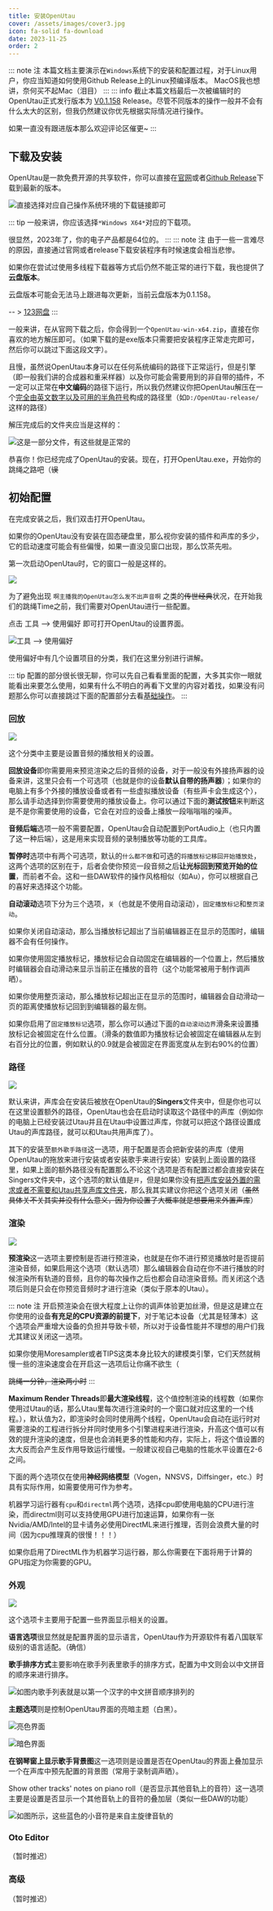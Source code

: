 ```yaml
---
title: 安装OpenUtau
cover: /assets/images/cover3.jpg
icon: fa-solid fa-download
date: 2023-11-25
order: 2
---
```

::: note 注
本篇文档主要演示在`Windows`系统下的安装和配置过程，对于Linux用户，你应当知道如何使用Github Release上的Linux预编译版本。
MacOS我也想讲，奈何买不起Mac（泪目）
:::
::: info
截止本篇文档最后一次被编辑时的OpenUtau正式发行版本为 [V0.1.158](https://github.com/stakira/OpenUtau/releases/tag/build%2F0.1.158) Release。尽管不同版本的操作一般并不会有什么太大的区别，但我仍然建议你优先根据实际情况进行操作。

如果一直没有跟进版本那么欢迎评论区催更~
:::

## 下载及安装

OpenUtau是一款免费开源的共享软件，你可以直接在[官网](http://www.openutau.com/)或者[Github Release](https://github.com/stakira/OpenUtau/releases)下载到最新的版本。

![直接选择对应自己操作系统环境的下载链接即可](../.vuepress/public/download_openutau.webp)

::: tip
一般来讲，你应该选择`*Windows X64*`对应的下载项。

很显然，2023年了，你的电子产品都是64位的。
:::
::: note 注
由于一些一言难尽的原因，直接通过官网或者release下载安装程序有时候速度会相当悲惨。

如果你在尝试过使用多线程下载器等方式后仍然不能正常的进行下载，我也提供了**云盘版本**。

云盘版本可能会无法马上跟进每次更新，当前云盘版本为0.1.158。

-- > [123网盘](https://www.123pan.com/s/GTS0Vv-EpHod.html)
:::

一般来讲，在从官网下载之后，你会得到一个`OpenUtau-win-x64.zip`，直接在你喜欢的地方解压即可。（如果下载的是exe版本只需要把安装程序正常走完即可，然后你可以跳过下面这段文字）。

且慢，虽然说OpenUtau本身可以在任何系统编码的路径下正常运行，但是引擎（即一般我们讲的合成器和重采样器）以及你可能会需要用到的非自带的插件，不一定可以正常在**中文编码**的路径下运行，所以我仍然建议你把OpenUtau解压在一个<u>完全由英文数字以及可用的半角符号</u>构成的路径里（如`D:/OpenUtau-release/`这样的路径）

解压完成后的文件夹应当是这样的：

![这是一部分文件，有这些就是正常的](../.vuepress/public/utau_unzip.webp)

恭喜你！你已经完成了OpenUtau的安装。现在，打开OpenUtau.exe，开始你的跳绳之路吧（~~误~~

## 初始配置

在完成安装之后，我们双击打开OpenUtau。

如果你的OpenUtau没有安装在固态硬盘里，那么视你安装的插件和声库的多少，它的启动速度可能会有些偏慢，如果一直没见窗口出现，那么饮茶先啦。

第一次启动OpenUtau时，它的窗口一般是这样的。

![ ](../.vuepress/public/utau_first.webp)

为了避免出现 `啊主播我的OpenUtau怎么发不出声音啊` 之类的~~传世经典~~状况，在开始我们的跳绳Time之前，我们需要对OpenUtau进行一些配置。

点击 工具 --> 使用偏好 即可打开OpenUtau的设置界面。

![工具 --> 使用偏好](../.vuepress/public/utau_tools.webp)

使用偏好中有几个设置项目的分类，我们在这里分别进行讲解。

::: tip
配置的部分很长很无聊，你可以先自己看看里面的配置，大多其实你一眼就能看出来要怎么使用，如果有什么不明白的再看下文里的内容对着找，如果没有问题那么你可以直接跳过下面的配置部分去看[基础操作](/utau/basic)。
:::

### 回放

![ ](../.vuepress/public/playback_settings.webp)

这个分类中主要是设置音频的播放相关的设置。

**回放设备**即你需要用来预览渲染之后的音频的设备，对于一般没有外接扬声器的设备来讲，这里只会有一个可选项（也就是你的设备**默认自带的扬声器**）；如果你的电脑上有多个外接的播放设备或者有一些虚拟播放设备（有些声卡会生成这个），那么请手动选择到你需要使用的播放设备上。你可以通过下面的**测试按钮**来判断这是不是你需要使用的设备，它会在对应的设备上播放一段嗡嗡嗡的噪声。

**音频后端**选项一般不需要配置，OpenUtau会自动配置到PortAudio上（也只内置了这一种后端），这是用来实现音频的录制播放等功能的工具库。

**暂停时**选项中有两个可选项，默认的`什么都不做`和可选的`将播放标记移回开始播放处`，这两个选项的区别在于，后者会使你预览一段音频之后**让光标回到预览开始的位置**，而前者不会。这和一些DAW软件的操作风格相似（如Au），你可以根据自己的喜好来选择这个功能。

**自动滚动**选项下分为三个选项，`关`（也就是不使用自动滚动），`固定播放标记`和`整页滚动`。

如果你关闭自动滚动，那么当播放标记超出了当前编辑器正在显示的范围时，编辑器不会有任何操作。

如果你使用固定播放标记，播放标记会自动固定在编辑器的一个位置上，然后播放时编辑器会自动滑动来显示当前正在播放的音符（这个功能常被用于制作调声晒）。

如果你使用整页滚动，那么播放标记超出正在显示的范围时，编辑器会自动滑动一页的距离使播放标记回到到编辑器的最左侧。

如果你启用了`固定播放标记`选项，那么你可以通过下面的`自动滚动边界`滑条来设置播放标记会被固定在什么位置。（滑条的数值即为播放标记会被固定在编辑器从左到右百分比的位置，例如默认的0.9就是会被固定在界面宽度从左到右90%的位置）

### 路径

![ ](../.vuepress/public/path.webp)

默认来讲，声库会在安装后被放在OpenUtau的**Singers**文件夹中，但是你也可以在这里设置额外的路径，OpenUtau也会在启动时读取这个路径中的声库（例如你的电脑上已经安装过Utau并且在Utau中设置过声库，你就可以把这个路径设置成Utau的声库路径，就可以和Utau共用声库了）。

其下的安装至`额外歌手路径`这一选项，用于配置是否会把新安装的声库（使用OpenUtau的拖放来进行安装或者安装歌手来进行安装）安装到上面设置的路径里，如果上面的额外路径没有配置那么不论这个选项是否有配置过都会直接安装在Singers文件夹中，这个选项的默认值是`开`，但是如果你没有<u>把声库安装外置的需求或者不需要和Utau共享声库文件夹</u>，那么我其实建议你把这个选项关闭（~~虽然具体关不关其实并没有什么意义，因为你设置了大概率就是想要用来外置声库~~）

### 渲染

![ ](../.vuepress/public/render.webp)

**预渲染**这一选项主要控制是否进行预渲染，也就是在你不进行预览播放时是否提前渲染音频，如果启用这个选项（默认选项）那么编辑器会自动在你不进行播放的时候渲染所有轨道的音频，且你的每次操作之后也都会自动渲染音频。而关闭这个选项后则是只会在你预览音频时才进行渲染（类似于原本的Utau）。

::: note 注
开启预渲染会在很大程度上让你的调声体验更加丝滑，但是这是建立在你使用的设备**有充足的CPU资源的前提下**，对于笔记本设备（尤其是轻薄本）这个选项会严重增大设备的负担并导致卡顿，所以对于设备性能并不理想的用户们我尤其建议关闭这一选项。

如果你使用Moresampler或者TIPS这类本身比较大的建模类引擎，它们天然就稍慢一些的渲染速度会在开启这一选项后让你痛不欲生（

~~跳绳一分钟，渲染两小时~~
:::

**Maximum Render Threads**即**最大渲染线程**，这个值控制渲染的线程数（如果你使用过Utau的话，那么Utau里每次进行渲染时的一个窗口就对应这里的一个线程。），默认值为2，即渲染时会同时使用两个线程，OpenUtau会自动在运行时对需要渲染的工程进行拆分并同时使用多个引擎进程来进行渲染，升高这个值可以有效的提升渲染的速度，但是也会消耗更多的性能和内存，实际上，将这个值设置的太大反而会产生反作用导致运行缓慢。一般建议视自己电脑的性能水平设置在2-6之间。

下面的两个选项仅在使用**神经网络模型**（Vogen，NNSVS，Diffsinger，etc.）时具有实际作用，如需要使用可作为参考。

机器学习运行器有`cpu`和`directml`两个选项，选择cpu即使用电脑的CPU进行渲染，而directml则可以支持使用GPU进行加速运算，如果你有一张Nvidia/AMD/Intel的显卡请务必使用DirectML来进行推理，否则会浪费大量的时间（因为cpu推理真的很慢！！！）

如果你启用了DirectML作为机器学习运行器，那么你需要在下面将用于计算的GPU指定为你需要的GPU。

### 外观

![ ](../.vuepress/public/display.webp)

这个选项卡主要用于配置一些界面显示相关的设置。

**语言选项**很显然就是配置界面的显示语言，OpenUtau作为开源软件有着八国联军级别的语言适配。（确信）

**歌手排序方式**主要影响在歌手列表里歌手的排序方式，配置为中文则会以中文拼音的顺序来进行排序。

![如图内歌手列表就是以第一个汉字的中文拼音顺序排列的](../.vuepress/public/paixu.webp)

**主题选项**则是控制OpenUtau界面的亮暗主题（白黑）。

![亮色界面](../.vuepress/public/light.webp)

![暗色界面](../.vuepress/public/dark.webp)

**在钢琴窗上显示歌手背景图**这一选项则是设置是否在OpenUtau的界面上叠加显示一个在声库中预先配置的背景图（常用于录制调声晒）。

Show other tracks' notes on piano roll（是否显示其他音轨上的音符）这一选项主要是设置是否显示一个其他音轨上的音符的叠加层（类似一些DAW的功能）

![如图所示，这些蓝色的小音符是来自主旋律音轨的](../.vuepress/public/utau_notesontrack.webp)

### Oto Editor

（暂时推迟）

### 高级

（暂时推迟）